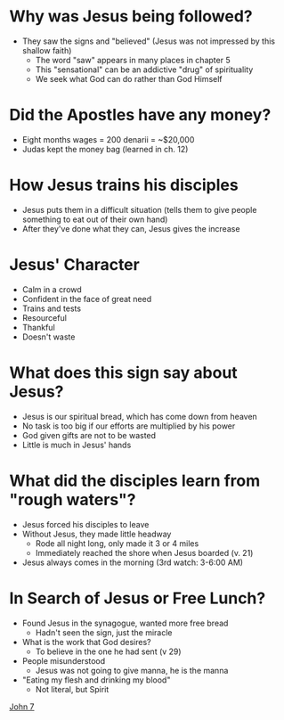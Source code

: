 # Why was Jesus being followed?

- They saw the signs and "believed" (Jesus was not impressed by this shallow faith)
	- The word "saw" appears in many places in chapter 5
	- This "sensational" can be an addictive "drug" of spirituality
	- We seek what God can do rather than God Himself

# Did the Apostles have any money?

- Eight months wages = 200 denarii = ~$20,000
- Judas kept the money bag (learned in ch. 12)

# How Jesus trains his disciples

- Jesus puts them in a difficult situation (tells them to give people something to eat out of their own hand)
- After they've done what they can, Jesus gives the increase

# Jesus' Character

- Calm in a crowd
- Confident in the face of great need
- Trains and tests
- Resourceful
- Thankful
- Doesn't waste

# What does this sign say about Jesus?

- Jesus is our spiritual bread, which has come down from heaven
- No task is too big if our efforts are multiplied by his power
- God given gifts are not to be wasted
- Little is much in Jesus' hands

# What did the disciples learn from "rough waters"?

- Jesus forced his disciples to leave
- Without Jesus, they made little headway
	- Rode all night long, only made it 3 or 4 miles
	- Immediately reached the shore when Jesus boarded (v. 21)
- Jesus always comes in the morning (3rd watch: 3-6:00 AM)

# In Search of Jesus or Free Lunch?

- Found Jesus in the synagogue, wanted more free bread
	- Hadn't seen the sign, just the miracle
- What is the work that God desires?
	- To believe in the one he had sent (v 29)
- People misunderstood
	- Jesus was not going to give manna, he is the manna
- "Eating my flesh and drinking my blood"
	- Not literal, but Spirit

[John 7](notes/Spring%202024/Gospel%20of%20John/John%207.md)